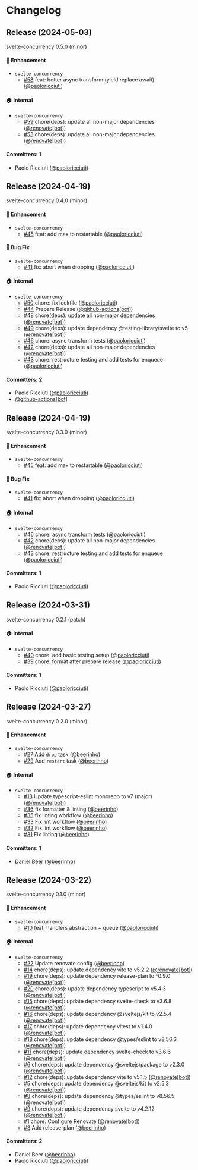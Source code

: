 # Changelog

## Release (2024-05-03)

svelte-concurrency 0.5.0 (minor)

#### :rocket: Enhancement
* `svelte-concurrency`
  * [#58](https://github.com/mainmatter/svelte-concurrency/pull/58) feat: better async transform (yield replace await) ([@paoloricciuti](https://github.com/paoloricciuti))

#### :house: Internal
* `svelte-concurrency`
  * [#59](https://github.com/mainmatter/svelte-concurrency/pull/59) chore(deps): update all non-major dependencies ([@renovate[bot]](https://github.com/apps/renovate))
  * [#53](https://github.com/mainmatter/svelte-concurrency/pull/53) chore(deps): update all non-major dependencies ([@renovate[bot]](https://github.com/apps/renovate))

#### Committers: 1
- Paolo Ricciuti ([@paoloricciuti](https://github.com/paoloricciuti))

## Release (2024-04-19)

svelte-concurrency 0.4.0 (minor)

#### :rocket: Enhancement
* `svelte-concurrency`
  * [#45](https://github.com/mainmatter/svelte-concurrency/pull/45) feat: add max to restartable ([@paoloricciuti](https://github.com/paoloricciuti))

#### :bug: Bug Fix
* `svelte-concurrency`
  * [#41](https://github.com/mainmatter/svelte-concurrency/pull/41) fix: abort when dropping ([@paoloricciuti](https://github.com/paoloricciuti))

#### :house: Internal
* `svelte-concurrency`
  * [#50](https://github.com/mainmatter/svelte-concurrency/pull/50) chore: fix lockfile ([@paoloricciuti](https://github.com/paoloricciuti))
  * [#44](https://github.com/mainmatter/svelte-concurrency/pull/44) Prepare Release ([@github-actions[bot]](https://github.com/apps/github-actions))
  * [#48](https://github.com/mainmatter/svelte-concurrency/pull/48) chore(deps): update all non-major dependencies ([@renovate[bot]](https://github.com/apps/renovate))
  * [#49](https://github.com/mainmatter/svelte-concurrency/pull/49) chore(deps): update dependency @testing-library/svelte to v5 ([@renovate[bot]](https://github.com/apps/renovate))
  * [#46](https://github.com/mainmatter/svelte-concurrency/pull/46) chore: async transform tests ([@paoloricciuti](https://github.com/paoloricciuti))
  * [#42](https://github.com/mainmatter/svelte-concurrency/pull/42) chore(deps): update all non-major dependencies ([@renovate[bot]](https://github.com/apps/renovate))
  * [#43](https://github.com/mainmatter/svelte-concurrency/pull/43) chore: restructure testing and add tests for enqueue ([@paoloricciuti](https://github.com/paoloricciuti))

#### Committers: 2
- Paolo Ricciuti ([@paoloricciuti](https://github.com/paoloricciuti))
- [@github-actions[bot]](https://github.com/apps/github-actions)

## Release (2024-04-19)

svelte-concurrency 0.3.0 (minor)

#### :rocket: Enhancement
* `svelte-concurrency`
  * [#45](https://github.com/mainmatter/svelte-concurrency/pull/45) feat: add max to restartable ([@paoloricciuti](https://github.com/paoloricciuti))

#### :bug: Bug Fix
* `svelte-concurrency`
  * [#41](https://github.com/mainmatter/svelte-concurrency/pull/41) fix: abort when dropping ([@paoloricciuti](https://github.com/paoloricciuti))

#### :house: Internal
* `svelte-concurrency`
  * [#46](https://github.com/mainmatter/svelte-concurrency/pull/46) chore: async transform tests ([@paoloricciuti](https://github.com/paoloricciuti))
  * [#42](https://github.com/mainmatter/svelte-concurrency/pull/42) chore(deps): update all non-major dependencies ([@renovate[bot]](https://github.com/apps/renovate))
  * [#43](https://github.com/mainmatter/svelte-concurrency/pull/43) chore: restructure testing and add tests for enqueue ([@paoloricciuti](https://github.com/paoloricciuti))

#### Committers: 1
- Paolo Ricciuti ([@paoloricciuti](https://github.com/paoloricciuti))

## Release (2024-03-31)

svelte-concurrency 0.2.1 (patch)

#### :house: Internal
* `svelte-concurrency`
  * [#40](https://github.com/mainmatter/svelte-concurrency/pull/40) chore: add basic testing setup ([@paoloricciuti](https://github.com/paoloricciuti))
  * [#39](https://github.com/mainmatter/svelte-concurrency/pull/39) chore: format after prepare release ([@paoloricciuti](https://github.com/paoloricciuti))

#### Committers: 1
- Paolo Ricciuti ([@paoloricciuti](https://github.com/paoloricciuti))

## Release (2024-03-27)

svelte-concurrency 0.2.0 (minor)

#### :rocket: Enhancement
* `svelte-concurrency`
  * [#27](https://github.com/mainmatter/svelte-concurrency/pull/27) Add `drop` task ([@beerinho](https://github.com/beerinho))
  * [#29](https://github.com/mainmatter/svelte-concurrency/pull/29) Add `restart` task ([@beerinho](https://github.com/beerinho))

#### :house: Internal
* `svelte-concurrency`
  * [#13](https://github.com/mainmatter/svelte-concurrency/pull/13) Update typescript-eslint monorepo to v7 (major) ([@renovate[bot]](https://github.com/apps/renovate))
  * [#36](https://github.com/mainmatter/svelte-concurrency/pull/36) fix formatter & linting ([@beerinho](https://github.com/beerinho))
  * [#35](https://github.com/mainmatter/svelte-concurrency/pull/35) fix linting workflow ([@beerinho](https://github.com/beerinho))
  * [#33](https://github.com/mainmatter/svelte-concurrency/pull/33) Fix lint workflow ([@beerinho](https://github.com/beerinho))
  * [#32](https://github.com/mainmatter/svelte-concurrency/pull/32) Fix lint workflow ([@beerinho](https://github.com/beerinho))
  * [#31](https://github.com/mainmatter/svelte-concurrency/pull/31) Fix linting ([@beerinho](https://github.com/beerinho))

#### Committers: 1
- Daniel Beer ([@beerinho](https://github.com/beerinho))

## Release (2024-03-22)

svelte-concurrency 0.1.0 (minor)

#### :rocket: Enhancement
* `svelte-concurrency`
  * [#10](https://github.com/mainmatter/svelte-concurrency/pull/10) feat: handlers abstraction + queue ([@paoloricciuti](https://github.com/paoloricciuti))

#### :house: Internal
* `svelte-concurrency`
  * [#22](https://github.com/mainmatter/svelte-concurrency/pull/22) Update renovate config ([@beerinho](https://github.com/beerinho))
  * [#14](https://github.com/mainmatter/svelte-concurrency/pull/14) chore(deps): update dependency vite to v5.2.2 ([@renovate[bot]](https://github.com/apps/renovate))
  * [#19](https://github.com/mainmatter/svelte-concurrency/pull/19) chore(deps): update dependency release-plan to ^0.9.0 ([@renovate[bot]](https://github.com/apps/renovate))
  * [#20](https://github.com/mainmatter/svelte-concurrency/pull/20) chore(deps): update dependency typescript to v5.4.3 ([@renovate[bot]](https://github.com/apps/renovate))
  * [#15](https://github.com/mainmatter/svelte-concurrency/pull/15) chore(deps): update dependency svelte-check to v3.6.8 ([@renovate[bot]](https://github.com/apps/renovate))
  * [#16](https://github.com/mainmatter/svelte-concurrency/pull/16) chore(deps): update dependency @sveltejs/kit to v2.5.4 ([@renovate[bot]](https://github.com/apps/renovate))
  * [#17](https://github.com/mainmatter/svelte-concurrency/pull/17) chore(deps): update dependency vitest to v1.4.0 ([@renovate[bot]](https://github.com/apps/renovate))
  * [#18](https://github.com/mainmatter/svelte-concurrency/pull/18) chore(deps): update dependency @types/eslint to v8.56.6 ([@renovate[bot]](https://github.com/apps/renovate))
  * [#11](https://github.com/mainmatter/svelte-concurrency/pull/11) chore(deps): update dependency svelte-check to v3.6.6 ([@renovate[bot]](https://github.com/apps/renovate))
  * [#6](https://github.com/mainmatter/svelte-concurrency/pull/6) chore(deps): update dependency @sveltejs/package to v2.3.0 ([@renovate[bot]](https://github.com/apps/renovate))
  * [#12](https://github.com/mainmatter/svelte-concurrency/pull/12) chore(deps): update dependency vite to v5.1.5 ([@renovate[bot]](https://github.com/apps/renovate))
  * [#5](https://github.com/mainmatter/svelte-concurrency/pull/5) chore(deps): update dependency @sveltejs/kit to v2.5.3 ([@renovate[bot]](https://github.com/apps/renovate))
  * [#8](https://github.com/mainmatter/svelte-concurrency/pull/8) chore(deps): update dependency @types/eslint to v8.56.5 ([@renovate[bot]](https://github.com/apps/renovate))
  * [#9](https://github.com/mainmatter/svelte-concurrency/pull/9) chore(deps): update dependency svelte to v4.2.12 ([@renovate[bot]](https://github.com/apps/renovate))
  * [#1](https://github.com/mainmatter/svelte-concurrency/pull/1) chore: Configure Renovate ([@renovate[bot]](https://github.com/apps/renovate))
  * [#3](https://github.com/mainmatter/svelte-concurrency/pull/3) Add release-plan ([@beerinho](https://github.com/beerinho))

#### Committers: 2
- Daniel Beer ([@beerinho](https://github.com/beerinho))
- Paolo Ricciuti ([@paoloricciuti](https://github.com/paoloricciuti))
